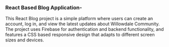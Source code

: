 ### React Based Blog Application-

This React Blog project is a simple platform where users can create an account, log in, and view the latest updates about Willowdale Community. The project uses Firebase for authentication and backend functionality, and features a CSS based responsive design that adapts to different screen sizes and devices.
